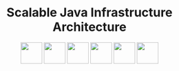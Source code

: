 <div align="center">
   <h1 align="center"><b>Scalable Java Infrastructure Architecture</b></h1>
   <p align="center">
      <link rel="stylesheet" href="https://cdn.jsdelivr.net/gh/devicons/devicon@latest/devicon.min.css">
      <img src="https://cdn.jsdelivr.net/gh/devicons/devicon@latest/icons/java/java-original.svg" width="50" height="50"/>
      <img src="https://cdn.jsdelivr.net/gh/devicons/devicon@latest/icons/spring/spring-original.svg" width="50" height="50"/>
      <img src="https://cdn.jsdelivr.net/gh/devicons/devicon@latest/icons/postgresql/postgresql-original.svg" width="50" height="50"/>
      <img src="https://cdn.jsdelivr.net/gh/devicons/devicon@latest/icons/swagger/swagger-original.svg" width="50" height="50"/>
      <img src="https://cdn.jsdelivr.net/gh/devicons/devicon@latest/icons/docker/docker-original.svg" width="50" height="50" />
      <img src="https://cdn.jsdelivr.net/gh/devicons/devicon@latest/icons/nginx/nginx-original.svg" width="50" height="50" />
   </p>
</div>
